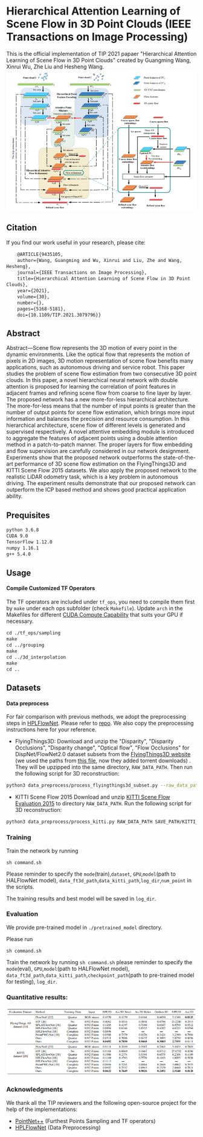 **Hierarchical Attention Learning of Scene Flow in 3D Point Clouds** (IEEE Transactions on Image Processing)
==============================================================================================================================
This is the official implementation of TIP 2021 papaer "Hierarchical Attention Learning of Scene Flow in 3D Point Clouds" created by Guangming Wang, Xinrui Wu, Zhe Liu and Hesheng Wang.
![](doc/network.png)

## Citation
If you find our work useful in your research, please cite:

        @ARTICLE{9435105,
        author={Wang, Guangming and Wu, Xinrui and Liu, Zhe and Wang, Hesheng},
        journal={IEEE Transactions on Image Processing}, 
        title={Hierarchical Attention Learning of Scene Flow in 3D Point Clouds}, 
        year={2021},
        volume={30},
        number={},
        pages={5168-5181},
        doi={10.1109/TIP.2021.3079796}}





## Abstract

Abstract—Scene flow represents the 3D motion of every point in the dynamic environments. Like the optical flow that represents the motion of pixels in 2D images, 3D motion representation of scene flow benefits many applications, such as autonomous driving and service robot. This paper studies the problem of scene flow estimation from two consecutive 3D point clouds. In this paper, a novel hierarchical neural network with double attention is proposed for learning the correlation of point features in adjacent frames and refining scene flow from coarse to fine layer by layer. The proposed network has a new more-for-less hierarchical architecture. The more-for-less means that the number of input points is greater than the number of output points for scene flow estimation, which brings more input information and balances the precision and resource consumption. In this hierarchical architecture, scene flow of different levels is generated and supervised respectively. A novel attentive embedding module is introduced to aggregate the features of adjacent points using a double attention method in a patch-to-patch manner. The proper layers for flow embedding and flow supervision are carefully considered in our network designment. Experiments show that the proposed network outperforms the state-of-the-art performance of 3D scene flow estimation on the FlyingThings3D and KITTI Scene Flow 2015 datasets. We also apply the proposed network to the realistic LiDAR odometry task, which is a key problem in autonomous driving. The experiment results demonstrate that our proposed network can outperform the ICP based method and shows good practical application ability. 


## Prequisites
    python 3.6.8
    CUDA 9.0
    TensorFlow 1.12.0  
    numpy 1.16.1  
    g++ 5.4.0 


## Usage

#### Compile Customized TF Operators
The TF operators are included under `tf_ops`, you need to compile them first by `make` under each ops subfolder (check `Makefile`). Update `arch` in the Makefiles for different <a href="https://en.wikipedia.org/wiki/CUDA#GPUs_supported">CUDA Compute Capability</a> that suits your GPU if necessary.

    cd ./tf_ops/sampling
    make
    cd ../grouping
    make
    cd ../3d_interpolation
    make
    cd ..

    

## Datasets

#### Data preprocess

For fair comparison with previous methods, we adopt the preprocessing steps in [HPLFlowNet](https://web.cs.ucdavis.edu/~yjlee/projects/cvpr2019-HPLFlowNet.pdf). Please refer to [repo](https://github.com/laoreja/HPLFlowNet). We also copy the preprocessing instructions here for your reference.

* FlyingThings3D:
Download and unzip the "Disparity", "Disparity Occlusions", "Disparity change", "Optical flow", "Flow Occlusions" for DispNet/FlowNet2.0 dataset subsets from the [FlyingThings3D website](https://lmb.informatik.uni-freiburg.de/resources/datasets/SceneFlowDatasets.en.html) (we used the paths from [this file](https://lmb.informatik.uni-freiburg.de/data/FlyingThings3D_subset/FlyingThings3D_subset_all_download_paths.txt), now they added torrent downloads)
. They will be upzipped into the same directory, `RAW_DATA_PATH`. Then run the following script for 3D reconstruction:

```bash
python3 data_preprocess/process_flyingthings3d_subset.py --raw_data_path RAW_DATA_PATH --save_path SAVE_PATH/FlyingThings3D_subset_processed_35m --only_save_near_pts
```

* KITTI Scene Flow 2015
Download and unzip [KITTI Scene Flow Evaluation 2015](http://www.cvlibs.net/download.php?file=data_scene_flow.zip) to directory `RAW_DATA_PATH`.
Run the following script for 3D reconstruction:

```bash
python3 data_preprocess/process_kitti.py RAW_DATA_PATH SAVE_PATH/KITTI_processed_occ_final
```

### Training
Train the network by running 
    
    sh command.sh  

Please reminder to specify the `mode`(train),`dataset`, `GPU`,`model`(path to HALFlowNet model), `data_ft3d_path`,`data_kitti_path`,`log_dir`,`num_point` in the scripts.


The training results and best model will be saved in `log_dir`.

### Evaluation

We provide pre-trained model in `./pretrained_model` directory.

Please run 

    sh command.sh 
    

Train the network by running `sh command.sh` please reminder to specify the `mode`(eval), `GPU`,`model`(path to HALFlowNet model), `data_ft3d_path`,`data_kitti_path`,`checkpoint_path`(path to pre-trained model for testing), `log_dir`.


### Quantitative results:

![](doc/result.png)


### Acknowledgments

We thank all the TIP reviewers and the following open-source project for the help of the implementations:
- [PointNet++](https://github.com/charlesq34/pointnet2) (Furthest Points Sampling and TF operators)
- [HPLFlowNet](https://github.com/laoreja/HPLFlowNet) (Data Preprocessing)

